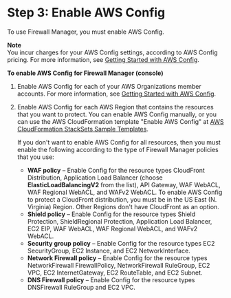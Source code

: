 # Step 3: Enable AWS Config<a name="enable-config"></a>

To use Firewall Manager, you must enable AWS Config\. 

**Note**  
You incur charges for your AWS Config settings, according to AWS Config pricing\. For more information, see [Getting Started with AWS Config](https://docs.aws.amazon.com/config/latest/developerguide/getting-started.html)\.

**To enable AWS Config for Firewall Manager \(console\)**

1. Enable AWS Config for each of your AWS Organizations member accounts\. For more information, see [Getting Started with AWS Config](https://docs.aws.amazon.com/config/latest/developerguide/getting-started.html)\.

1. Enable AWS Config for each AWS Region that contains the resources that you want to protect\. You can enable AWS Config manually, or you can use the AWS CloudFormation template "Enable AWS Config" at [AWS CloudFormation StackSets Sample Templates](https://docs.aws.amazon.com/AWSCloudFormation/latest/UserGuide/stacksets-sampletemplates.html)\. 

   If you don't want to enable AWS Config for all resources, then you must enable the following according to the type of Firewall Manager policies that you use: 
   + **WAF policy** – Enable Config for the resource types CloudFront Distribution, Application Load Balancer \(choose **ElasticLoadBalancingV2** from the list\), API Gateway, WAF WebACL, WAF Regional WebACL, and WAFv2 WebACL\. To enable AWS Config to protect a CloudFront distribution, you must be in the US East \(N\. Virginia\) Region\. Other Regions don't have CloudFront as an option\. 
   + **Shield policy** – Enable Config for the resource types Shield Protection, ShieldRegional Protection, Application Load Balancer, EC2 EIP, WAF WebACL, WAF Regional WebACL, and WAFv2 WebACL\. 
   + **Security group policy** – Enable Config for the resource types EC2 SecurityGroup, EC2 Instance, and EC2 NetworkInterface\.
   + **Network Firewall policy** – Enable Config for the resource types NetworkFirewall FirewallPolicy, NetworkFirewall RuleGroup, EC2 VPC, EC2 InternetGateway, EC2 RouteTable, and EC2 Subnet\. 
   + **DNS Firewall policy** – Enable Config for the resource types DNSFirewall RuleGroup and EC2 VPC\. 